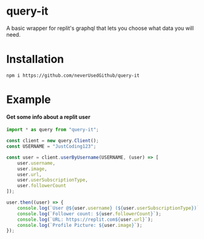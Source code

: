 # query-it
A basic wrapper for replit's graphql that lets you choose what data you will need.

# Installation
`npm i https://github.com/neverUsedGithub/query-it`

# Example
#### Get some info about a replit user
```ts
import * as query from "query-it";

const client = new query.Client();
const USERNAME = "JustCoding123";

const user = client.userByUsername(USERNAME, (user) => [
    user.username,
    user.image,
    user.url,
    user.userSubscriptionType,
    user.followerCount
]);

user.then((user) => {
    console.log(`User @${user.username} (${user.userSubscriptionType})`);
    console.log(`Follower count: ${user.followerCount}`);
    console.log(`URL: https://replit.com${user.url}`);
    console.log(`Profile Picture: ${user.image}`);
});
```